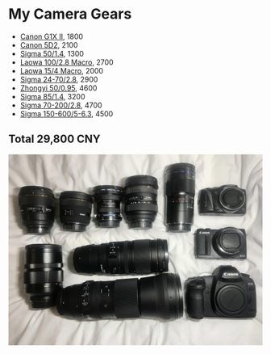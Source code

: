 # My Camera Gears
- [Canon G1X II](https://item.jd.com/57183010405.html), 1800
- [Canon 5D2](https://item.jd.com/61549024519.html), 2100
- [Sigma 50/1.4](https://item.jd.com/67332365847.html), 1300
- [Laowa 100/2.8 Macro](https://item.jd.com/10041300660010.html), 2700
- [Laowa 15/4 Macro](https://item.jd.com/10041349105776.html), 2000
- [Sigma 24-70/2.8](https://item.jd.com/67327722390.html), 2900
- [Zhongyi 50/0.95](https://item.jd.com/67502414667.html), 4600
- [Sigma 85/1.4](https://item.jd.com/10060989850033.html), 3200
- [Sigma 70-200/2.8](https://item.jd.com/10039661541641.html), 4700
- [Sigma 150-600/5-6.3](https://item.jd.com/10061077740818.html), 4500

## Total 29,800 CNY

![camera gears](pictures/ken_camera_gears.jpg)
